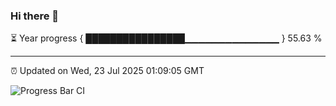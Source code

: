 ### Hi there 👋

⏳ Year progress { ████████████████▁▁▁▁▁▁▁▁▁▁▁▁▁▁ } 55.63 %

---

⏰ Updated on Wed, 23 Jul 2025 01:09:05 GMT

![Progress Bar CI](https://github.com/code-lakshay/GitHub-Actions-Demo/workflows/Progress%20Bar%20CI/badge.svg)
